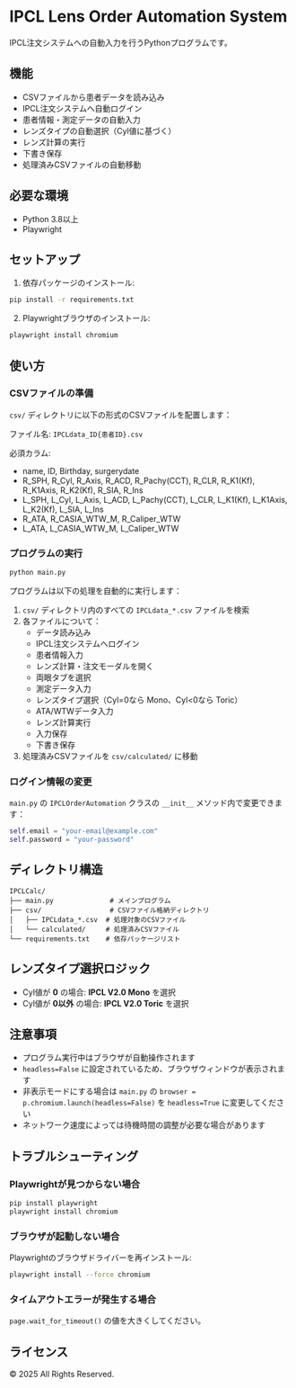 # IPCL Lens Order Automation System

IPCL注文システムへの自動入力を行うPythonプログラムです。

## 機能

- CSVファイルから患者データを読み込み
- IPCL注文システムへ自動ログイン
- 患者情報・測定データの自動入力
- レンズタイプの自動選択（Cyl値に基づく）
- レンズ計算の実行
- 下書き保存
- 処理済みCSVファイルの自動移動

## 必要な環境

- Python 3.8以上
- Playwright

## セットアップ

1. 依存パッケージのインストール:
```bash
pip install -r requirements.txt
```

2. Playwrightブラウザのインストール:
```bash
playwright install chromium
```

## 使い方

### CSVファイルの準備

`csv/` ディレクトリに以下の形式のCSVファイルを配置します：

ファイル名: `IPCLdata_ID{患者ID}.csv`

必須カラム:
- name, ID, Birthday, surgerydate
- R_SPH, R_Cyl, R_Axis, R_ACD, R_Pachy(CCT), R_CLR, R_K1(Kf), R_K1Axis, R_K2(Kf), R_SIA, R_Ins
- L_SPH, L_Cyl, L_Axis, L_ACD, L_Pachy(CCT), L_CLR, L_K1(Kf), L_K1Axis, L_K2(Kf), L_SIA, L_Ins
- R_ATA, R_CASIA_WTW_M, R_Caliper_WTW
- L_ATA, L_CASIA_WTW_M, L_Caliper_WTW

### プログラムの実行

```bash
python main.py
```

プログラムは以下の処理を自動的に実行します：

1. `csv/` ディレクトリ内のすべての `IPCLdata_*.csv` ファイルを検索
2. 各ファイルについて：
   - データ読み込み
   - IPCL注文システムへログイン
   - 患者情報入力
   - レンズ計算・注文モーダルを開く
   - 両眼タブを選択
   - 測定データ入力
   - レンズタイプ選択（Cyl=0なら Mono、Cyl<0なら Toric）
   - ATA/WTWデータ入力
   - レンズ計算実行
   - 入力保存
   - 下書き保存
3. 処理済みCSVファイルを `csv/calculated/` に移動

### ログイン情報の変更

`main.py` の `IPCLOrderAutomation` クラスの `__init__` メソッド内で変更できます：

```python
self.email = "your-email@example.com"
self.password = "your-password"
```

## ディレクトリ構造

```
IPCLCalc/
├── main.py              # メインプログラム
├── csv/                 # CSVファイル格納ディレクトリ
│   ├── IPCLdata_*.csv  # 処理対象のCSVファイル
│   └── calculated/     # 処理済みCSVファイル
└── requirements.txt    # 依存パッケージリスト
```

## レンズタイプ選択ロジック

- Cyl値が **0** の場合: **IPCL V2.0 Mono** を選択
- Cyl値が **0以外** の場合: **IPCL V2.0 Toric** を選択

## 注意事項

- プログラム実行中はブラウザが自動操作されます
- `headless=False` に設定されているため、ブラウザウィンドウが表示されます
- 非表示モードにする場合は `main.py` の `browser = p.chromium.launch(headless=False)` を `headless=True` に変更してください
- ネットワーク速度によっては待機時間の調整が必要な場合があります

## トラブルシューティング

### Playwrightが見つからない場合

```bash
pip install playwright
playwright install chromium
```

### ブラウザが起動しない場合

Playwrightのブラウザドライバーを再インストール:
```bash
playwright install --force chromium
```

### タイムアウトエラーが発生する場合

`page.wait_for_timeout()` の値を大きくしてください。

## ライセンス

© 2025 All Rights Reserved.
